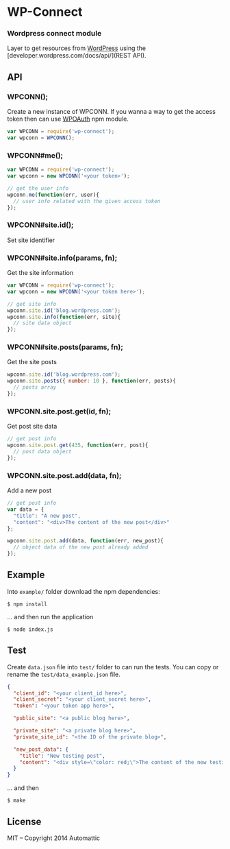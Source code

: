 # WP-Connect

### Wordpress connect module ###

  Layer to get resources from [WordPress](http://www.wordpress.com) using the [developer.wordpress.com/docs/api/](REST API).

## API

### WPCONN(<token>);

Create a new instance of WPCONN. If you wanna a way to get the access token
then can use [WPOAuth](https://github.com/cloudup/wp-oauth) npm module.

```js
var WPCONN = require('wp-connect');
var wpconn = WPCONN();
```

### WPCONN#me();

```js
var WPCONN = require('wp-connect');
var wpconn = new WPCONN('<your token>');

// get the user info
wpconn.me(function(err, user){
  // user info related with the given access token
});
```

### WPCONN#site.id(<id>);

Set site identifier

### WPCONN#site.info(params, fn);

Get the site information

```js
var WPCONN = require('wp-connect');
var wpconn = new WPCONN('<your token here>');

// get site info
wpconn.site.id('blog.wordpress.com');
wpconn.site.info(function(err, site){
  // site data object
});
```

### WPCONN#site.posts(params, fn);

Get the site posts

```js
wpconn.site.id('blog.wordpress.com');
wpconn.site.posts({ number: 10 }, function(err, posts){
  // posts array
});
```

### WPCONN.site.post.get(id, fn);

Get post site data

```js
// get post info
wpconn.site.post.get(435, function(err, post){
  // post data object
});
```

### WPCONN.site.post.add(data, fn);

Add a new post

```js
// get post info
var data = {
  "title": "A new post",
  "content": "<div>The content of the new post</div>"
};

wpconn.site.post.add(data, function(err, new_post){
  // object data of the new post already added
});
```

## Example

Into `example/` folder download the npm dependencies:

```cli
$ npm install
```

... and then run the application

```cli
$ node index.js
```

## Test

Create `data.json` file into `test/` folder to can run the tests. You can copy
or rename the `test/data_example.json` file.

```json
{
  "client_id": "<your client_id here>",
  "client_secret": "<your client_secret here>",
  "token": "<your token app here>",

  "public_site": "<a public blog here>",

  "private_site": "<a private blog here>",
  "private_site_id": "<the ID of the private blog>",

  "new_post_data": {
    "title": "New testing post",
    "content": "<div style=\"color: red;\">The content of the new testing post</div>"
  }
}
```

... and then

```cli
$ make
```

## License

MIT – Copyright 2014 Automattic
